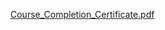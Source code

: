[Course_Completion_Certificate.pdf](https://github.com/Toeng152/Toeng152.github.io/files/14484004/Course_Completion_Certificate.pdf)
